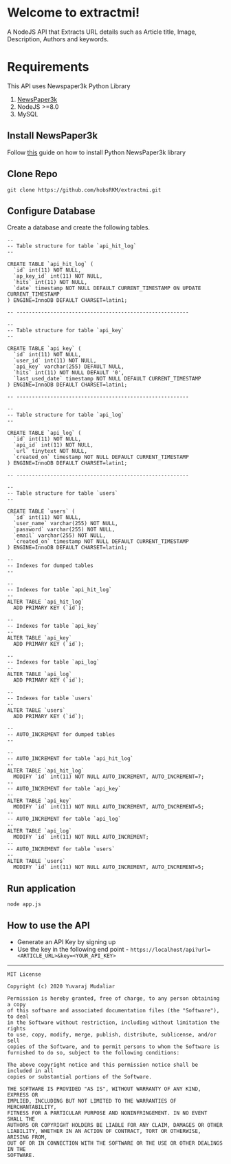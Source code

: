 # Welcome to extractmi!

A NodeJS API that Extracts URL details  such as Article title, Image, Description, Authors and keywords.


# Requirements

This API uses Newspaper3k Python Library

 1. [NewsPaper3k](https://github.com/codelucas/newspaper)
 2. NodeJS >=8.0
 3. MySQL

## Install NewsPaper3k

Follow [this](https://github.com/codelucas/newspaper) guide on how to install Python NewsPaper3k library

## Clone Repo

    git clone https://github.com/hobsRKM/extractmi.git

## Configure Database
Create a database and create the following tables.

    --
    -- Table structure for table `api_hit_log`
    --
    
    CREATE TABLE `api_hit_log` (
      `id` int(11) NOT NULL,
      `ap_key_id` int(11) NOT NULL,
      `hits` int(11) NOT NULL,
      `date` timestamp NOT NULL DEFAULT CURRENT_TIMESTAMP ON UPDATE CURRENT_TIMESTAMP
    ) ENGINE=InnoDB DEFAULT CHARSET=latin1;
    
    -- --------------------------------------------------------
    
    --
    -- Table structure for table `api_key`
    --
    
    CREATE TABLE `api_key` (
      `id` int(11) NOT NULL,
      `user_id` int(11) NOT NULL,
      `api_key` varchar(255) DEFAULT NULL,
      `hits` int(11) NOT NULL DEFAULT '0',
      `last_used_date` timestamp NOT NULL DEFAULT CURRENT_TIMESTAMP
    ) ENGINE=InnoDB DEFAULT CHARSET=latin1;
    
    -- --------------------------------------------------------
    
    --
    -- Table structure for table `api_log`
    --
    
    CREATE TABLE `api_log` (
      `id` int(11) NOT NULL,
      `api_id` int(11) NOT NULL,
      `url` tinytext NOT NULL,
      `created_on` timestamp NOT NULL DEFAULT CURRENT_TIMESTAMP
    ) ENGINE=InnoDB DEFAULT CHARSET=latin1;
    
    -- --------------------------------------------------------
    
    --
    -- Table structure for table `users`
    --
    
    CREATE TABLE `users` (
      `id` int(11) NOT NULL,
      `user_name` varchar(255) NOT NULL,
      `password` varchar(255) NOT NULL,
      `email` varchar(255) NOT NULL,
      `created_on` timestamp NOT NULL DEFAULT CURRENT_TIMESTAMP
    ) ENGINE=InnoDB DEFAULT CHARSET=latin1;
    
    --
    -- Indexes for dumped tables
    --
    
    --
    -- Indexes for table `api_hit_log`
    --
    ALTER TABLE `api_hit_log`
      ADD PRIMARY KEY (`id`);
    
    --
    -- Indexes for table `api_key`
    --
    ALTER TABLE `api_key`
      ADD PRIMARY KEY (`id`);
    
    --
    -- Indexes for table `api_log`
    --
    ALTER TABLE `api_log`
      ADD PRIMARY KEY (`id`);
    
    --
    -- Indexes for table `users`
    --
    ALTER TABLE `users`
      ADD PRIMARY KEY (`id`);
    
    --
    -- AUTO_INCREMENT for dumped tables
    --
    
    --
    -- AUTO_INCREMENT for table `api_hit_log`
    --
    ALTER TABLE `api_hit_log`
      MODIFY `id` int(11) NOT NULL AUTO_INCREMENT, AUTO_INCREMENT=7;
    --
    -- AUTO_INCREMENT for table `api_key`
    --
    ALTER TABLE `api_key`
      MODIFY `id` int(11) NOT NULL AUTO_INCREMENT, AUTO_INCREMENT=5;
    --
    -- AUTO_INCREMENT for table `api_log`
    --
    ALTER TABLE `api_log`
      MODIFY `id` int(11) NOT NULL AUTO_INCREMENT;
    --
    -- AUTO_INCREMENT for table `users`
    --
    ALTER TABLE `users`
      MODIFY `id` int(11) NOT NULL AUTO_INCREMENT, AUTO_INCREMENT=5;

## Run application

    node app.js

## How to use the API

 - Generate an API Key by signing up
 - Use the key in the following end point
		 - `https://localhost/api?url=<ARTICLE_URL>&key=<YOUR_API_KEY>`

                    
--------------------



            
    MIT License
    
    Copyright (c) 2020 Yuvaraj Mudaliar
    
    Permission is hereby granted, free of charge, to any person obtaining a copy
    of this software and associated documentation files (the "Software"), to deal
    in the Software without restriction, including without limitation the rights
    to use, copy, modify, merge, publish, distribute, sublicense, and/or sell
    copies of the Software, and to permit persons to whom the Software is
    furnished to do so, subject to the following conditions:
    
    The above copyright notice and this permission notice shall be included in all
    copies or substantial portions of the Software.
    
    THE SOFTWARE IS PROVIDED "AS IS", WITHOUT WARRANTY OF ANY KIND, EXPRESS OR
    IMPLIED, INCLUDING BUT NOT LIMITED TO THE WARRANTIES OF MERCHANTABILITY,
    FITNESS FOR A PARTICULAR PURPOSE AND NONINFRINGEMENT. IN NO EVENT SHALL THE
    AUTHORS OR COPYRIGHT HOLDERS BE LIABLE FOR ANY CLAIM, DAMAGES OR OTHER
    LIABILITY, WHETHER IN AN ACTION OF CONTRACT, TORT OR OTHERWISE, ARISING FROM,
    OUT OF OR IN CONNECTION WITH THE SOFTWARE OR THE USE OR OTHER DEALINGS IN THE
    SOFTWARE.

                           
